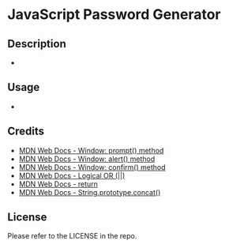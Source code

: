# JavaScript Password Generator

## Description
- 

## Usage
-

## Credits
- [MDN Web Docs - Window: prompt() method](https://developer.mozilla.org/en-US/docs/Web/API/Window/prompt)
- [MDN Web Docs - Window: alert() method](https://developer.mozilla.org/en-US/docs/Web/API/Window/alert)
- [MDN Web Docs - Window: confirm() method](https://developer.mozilla.org/en-US/docs/Web/API/Window/confirm)
- [MDN Web Docs - Logical OR (||)](https://developer.mozilla.org/en-US/docs/Web/JavaScript/Reference/Operators/Logical_OR)
- [MDN Web Docs - return](https://developer.mozilla.org/en-US/docs/Web/JavaScript/Reference/Statements/return)
- [MDN Web Docs - String.prototype.concat()](https://developer.mozilla.org/en-US/docs/Web/JavaScript/Reference/Global_Objects/String/concat)

## License
Please refer to the LICENSE in the repo.